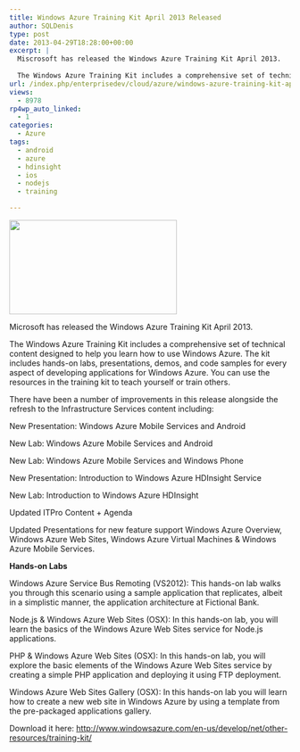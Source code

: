 ```yaml
---
title: Windows Azure Training Kit April 2013 Released
author: SQLDenis
type: post
date: 2013-04-29T18:28:00+00:00
excerpt: |
  Miscrosoft has released the Windows Azure Training Kit April 2013.
  
  The Windows Azure Training Kit includes a comprehensive set of technical content designed to help you learn how to use Windows Azure. The kit includes hands-on labs, presentations, de&hellip;
url: /index.php/enterprisedev/cloud/azure/windows-azure-training-kit-april/
views:
  - 8978
rp4wp_auto_linked:
  - 1
categories:
  - Azure
tags:
  - android
  - azure
  - hdinsight
  - ios
  - nodejs
  - training

---
```

<div class="image_block">
  <a href="/wp-content/uploads/blogs/EnterpriseDev/windows_azure_small.jpg?mtime=1312531635"><img alt="" src="/wp-content/uploads/blogs/EnterpriseDev/windows_azure_small.jpg?mtime=1312531635" width="300" height="169" /></a>
</div>

Microsoft has released the Windows Azure Training Kit April 2013.

The Windows Azure Training Kit includes a comprehensive set of technical content designed to help you learn how to use Windows Azure. The kit includes hands-on labs, presentations, demos, and code samples for every aspect of developing applications for Windows Azure. You can use the resources in the training kit to teach yourself or train others.

There have been a number of improvements in this release alongside the refresh to the Infrastructure Services content including:

New Presentation: Windows Azure Mobile Services and Android
  
New Lab: Windows Azure Mobile Services and Android
  
New Lab: Windows Azure Mobile Services and Windows Phone
  
New Presentation: Introduction to Windows Azure HDInsight Service
  
New Lab: Introduction to Windows Azure HDInsight
  
Updated ITPro Content + Agenda
  
Updated Presentations for new feature support Windows Azure Overview, Windows Azure Web Sites, Windows Azure Virtual Machines & Windows Azure Mobile Services.

**Hands-on Labs**

Windows Azure Service Bus Remoting (VS2012): This hands-on lab walks you through this scenario using a sample application that replicates, albeit in a simplistic manner, the application architecture at Fictional Bank.

Node.js & Windows Azure Web Sites (OSX): In this hands-on lab, you will learn the basics of the Windows Azure Web Sites service for Node.js applications.

PHP & Windows Azure Web Sites (OSX): In this hands-on lab, you will explore the basic elements of the Windows Azure Web Sites service by creating a simple PHP application and deploying it using FTP deployment.

Windows Azure Web Sites Gallery (OSX): In this hands-on lab you will learn how to create a new web site in Windows Azure by using a template from the pre-packaged applications gallery.

Download it here: http://www.windowsazure.com/en-us/develop/net/other-resources/training-kit/
